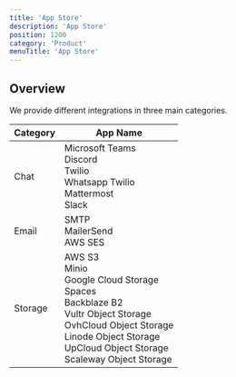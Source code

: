 ```yaml
---
title: 'App Store'
description: 'App Store'
position: 1200
category: 'Product'
menuTitle: 'App Store'
---
```


## Overview

We provide different integrations in three main categories.

| Category | App Name |
|---|---|
| Chat | Microsoft Teams <br/> Discord <br/> Twilio <br/> Whatsapp Twilio<br/> Mattermost<br/> Slack |
| Email | SMTP<br/> MailerSend<br/> AWS SES |
| Storage | AWS S3 <br/> Minio <br/> Google Cloud Storage <br/> Spaces <br/> Backblaze B2 <br/> Vultr Object Storage <br/> OvhCloud Object Storage <br/> Linode Object Storage <br/> UpCloud Object Storage <br/> Scaleway Object Storage |